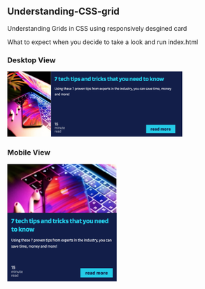 ## Understanding-CSS-grid

Understanding Grids in CSS using responsively desgined card

What to expect when you decide to take a look and run index.html

### Desktop View

<img src="Screenshots/desktop.png" width="400px">

### Mobile View

<img src="Screenshots/mobile.png" width="250px">
